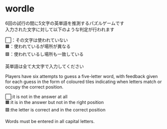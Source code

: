 # wordle 
6回の試行の間に5文字の英単語を推測するパズルゲームです  
入力された文字に対して以下のような判定が行われます  
  
⬜️：その文字は使われていない  
🟧：使われているが場所が異なる  
🟩：使われているし場所も一致している  
  
英単語は全て大文字で入力してください  
  
  
Players have six attempts to guess a five-letter word, with feedback given for each guess in the form of coloured tiles indicating when letters match or occupy the correct position.  
  
⬜️:it is not in the answer at all  
🟧:it is in the answer but not in the right position  
🟩:the letter is correct and in the correct position  
  
Words must be entered in all capital letters.